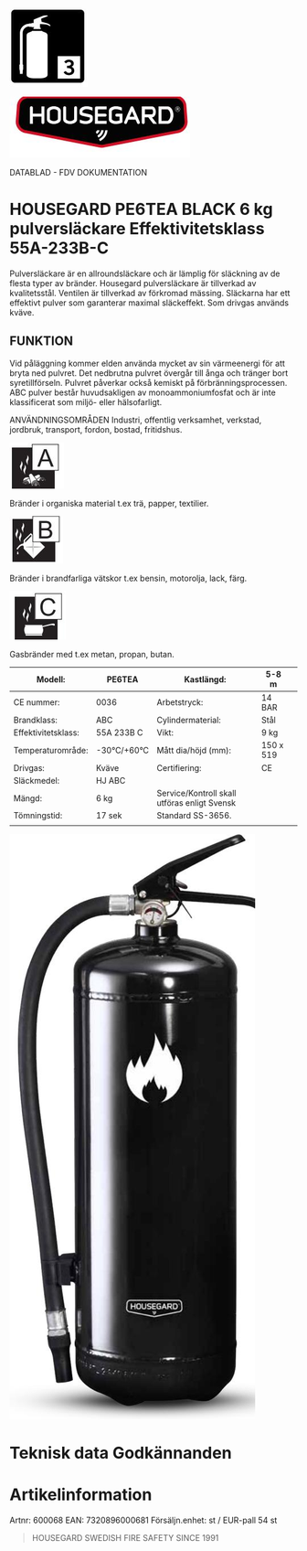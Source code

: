 ![](_page_0_Picture_0.jpeg)

![](_page_0_Picture_1.jpeg)

DATABLAD - FDV DOKUMENTATION

# HOUSEGARD PE6TEA BLACK 6 kg pulversläckare Effektivitetsklass 55A-233B-C

Pulversläckare är en allroundsläckare och är lämplig för släckning av de flesta typer av bränder. Housegard pulversläckare är tillverkad av kvalitetsstål. Ventilen är tillverkad av förkromad mässing. Släckarna har ett effektivt pulver som garanterar maximal släckeffekt. Som drivgas används kväve.

## FUNKTION

Vid påläggning kommer elden använda mycket av sin värmeenergi för att bryta ned pulvret. Det nedbrutna pulvret övergår till ånga och tränger bort syretillförseln. Pulvret påverkar också kemiskt på förbränningsprocessen. ABC pulver består huvudsakligen av monoammoniumfosfat och är inte klassificerat som miljö- eller hälsofarligt.

ANVÄNDNINGSOMRÅDEN Industri, offentlig verksamhet, verkstad, jordbruk, transport, fordon, bostad, fritidshus.

![](_page_0_Picture_8.jpeg)

Bränder i organiska material t.ex trä, papper, textilier.

![](_page_0_Picture_10.jpeg)

Bränder i brandfarliga vätskor t.ex bensin, motorolja, lack, färg.

![](_page_0_Picture_12.jpeg)

Gasbränder med t.ex metan, propan, butan.

| Modell:             | PE6TEA      | Kastlängd:                                   | 5-8 m     |  |
|---------------------|-------------|----------------------------------------------|-----------|--|
| CE nummer:          | 0036        | Arbetstryck:                                 | 14 BAR    |  |
| Brandklass:         | ABC         | Cylindermaterial:                            | Stål      |  |
| Effektivitetsklass: | 55A 233B C  | Vikt:                                        | 9 kg      |  |
| Temperaturområde:   | -30°C/+60°C | Mått dia/höjd (mm):                          | 150 x 519 |  |
| Drivgas:            | Kväve       | Certifiering:                                | CE        |  |
| Släckmedel:         | HJ ABC      |                                              |           |  |
| Mängd:              | 6 kg        | Service/Kontroll skall utföras enligt Svensk |           |  |
| Tömningstid:        | 17 sek      | Standard SS-3656.                            |           |  |
|                     |             |                                              |           |  |

![](_page_0_Picture_16.jpeg)

# Teknisk data Godkännanden

# Artikelinformation

Artnr: 600068 EAN: 7320896000681 Försäljn.enhet: st / EUR-pall 54 st

> HOUSEGARD SWEDISH FIRE SAFETY SINCE 1991